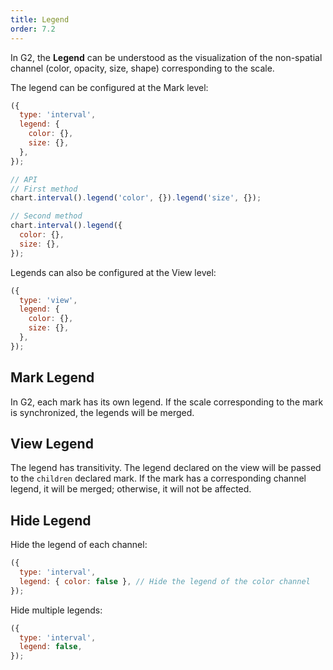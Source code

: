 ```yaml
---
title: Legend
order: 7.2
---
```


In G2, the **Legend** can be understood as the visualization of the non-spatial channel (color, opacity, size, shape) corresponding to the scale.

The legend can be configured at the Mark level:

```js
({
  type: 'interval',
  legend: {
    color: {},
    size: {},
  },
});
```

```js
// API
// First method
chart.interval().legend('color', {}).legend('size', {});

// Second method
chart.interval().legend({
  color: {},
  size: {},
});
```

Legends can also be configured at the View level:

```js
({
  type: 'view',
  legend: {
    color: {},
    size: {},
  },
});
```

## Mark Legend

In G2, each mark has its own legend. If the scale corresponding to the mark is synchronized, the legends will be merged.

## View Legend

The legend has transitivity. The legend declared on the view will be passed to the `children` declared mark. If the mark has a corresponding channel legend, it will be merged; otherwise, it will not be affected.

## Hide Legend

Hide the legend of each channel:

```js
({
  type: 'interval',
  legend: { color: false }, // Hide the legend of the color channel
});
```

Hide multiple legends:

```js
({
  type: 'interval',
  legend: false,
});
```
